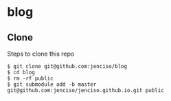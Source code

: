 # blog

## Clone

Steps to clone this repo

```console
$ git clone git@github.com:jenciso/blog
$ cd blog
$ rm -rf public
$ git submodule add -b master git@github.com:jenciso/jenciso.github.io.git public
```

